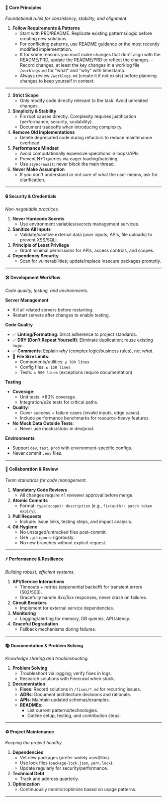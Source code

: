 #### 🚀 Core Principles

_Foundational rules for consistency, stability, and alignment._

1. **Follow Requirements & Patterns**
   - Start with PRD/README. Replicate existing patterns/logic before creating new solutions.
   - For conflicting patterns, use README guidance or the most recently modified implementation.
   - If for some reasons you must make changes that don't align with the README/PRD, update the README/PRD to reflect the changes.
     -Record changes, at least the key changes in a worklog file `/worklogs.md` for "what" and "why" with timestamp.
   - Always review `/worklogs.md` (create it if not exists) before planning changes to keep yourself in context.

---

2. **Strict Scope**
   - Only modify code directly relevant to the task. Avoid unrelated changes.
3. **Simplicity & Stability**
   - Fix root causes directly. Complexity requires justification (performance, security, scalability).
   - Document tradeoffs when introducing complexity.
4. **Remove Old Implementations**
   - Delete deprecated code during refactors to reduce maintenance overhead.
5. **Performance Mindset**
   - Avoid computationally expensive operations in loops/APIs.
   - Prevent N+1 queries via eager loading/batching.
   - Use `async/await`; never block the main thread.
6. **Never Make Assumption**
   - If you don't understand or not sure of what the user means, ask for clarification.

---

#### 🔒 Security & Credentials

_Non-negotiable practices._

1. **Never Hardcode Secrets**
   - Use environment variables/secrets management services.
2. **Sanitize All Inputs**
   - Validate/sanitize external data (user inputs, APIs, file uploads) to prevent XSS/SQLi.
3. **Principle of Least Privilege**
   - Grant minimal permissions for APIs, access controls, and scopes.
4. **Dependency Security**
   - Scan for vulnerabilities; update/replace insecure packages promptly.

---

#### 🛠️ Development Workflow

_Code quality, testing, and environments._

**Server Management**

- Kill all related servers before restarting.
- Restart servers after changes to enable testing.

**Code Quality**

- ✅ **Linting/Formatting**: Strict adherence to project standards.
- ✅ **DRY (Don’t Repeat Yourself)**: Eliminate duplication; reuse existing logic.
- ✅ **Comments**: Explain _why_ (complex logic/business rules), not _what_.
- 📏 **File Size Limits**:
  - Components/utilities: `≤ 300 lines`
  - Config files: `≤ 150 lines`
  - Tests: `≤ 500 lines` (exceptions require documentation).

**Testing**

- **Coverage**:
  - Unit tests: ≥80% coverage.
  - Integration/e2e tests for critical paths.
- **Quality**:
  - Cover success + failure cases (invalid inputs, edge cases).
  - Include performance benchmarks for resource-heavy features.
- **No Mock Data Outside Tests**:
  - Never use mocks/stubs in dev/prod.

**Environments**

- Support `dev`, `test`, `prod` with environment-specific configs.
- Never commit `.env` files.

---

#### 🤝 Collaboration & Review

_Team standards for code management._

1. **Mandatory Code Reviews**
   - All changes require ≥1 reviewer approval before merge.
2. **Atomic Commits**
   - Format: `type(scope): description` (e.g., `fix(auth): patch token expiry`).
3. **Pull Requests**
   - Include: Issue links, testing steps, and impact analysis.
4. **Git Hygiene**
   - No unstaged/untracked files post-commit.
   - Use `.gitignore` rigorously.
   - No new branches without explicit request.

---

#### ⚡ Performance & Resilience

_Building robust, efficient systems._

1. **API/Service Interactions**
   - Timeouts + retries (exponential backoff) for transient errors (502/503).
   - Gracefully handle 4xx/5xx responses; never crash on failures.
2. **Circuit Breakers**
   - Implement for external service dependencies.
3. **Monitoring**
   - Logging/alerting for memory, DB queries, API latency.
4. **Graceful Degradation**
   - Fallback mechanisms during failures.

---

#### 📚 Documentation & Problem Solving

_Knowledge sharing and troubleshooting._

1. **Problem Solving**
   - Troubleshoot via logging; verify fixes in logs.
   - Research solutions with Firecrawl when stuck.
2. **Documentation**
   - **Fixes**: Record solutions in `/fixes/*.md` for recurring issues.
   - **ADRs**: Document architecture decisions and rationale.
   - **APIs**: Maintain updated schemas/examples.
   - **READMEs**:
     - List current patterns/technologies.
     - Outline setup, testing, and contribution steps.

---

#### ♻️ Project Maintenance

_Keeping the project healthy._

1. **Dependencies**
   - Vet new packages (prefer widely used/libs).
   - Use lock files (`package-lock.json`, `yarn.lock`).
   - Update regularly for security/performance.
2. **Technical Debt**
   - Track and address quarterly.
3. **Optimization**
   - Continuously monitor/optimize based on usage patterns.

---
